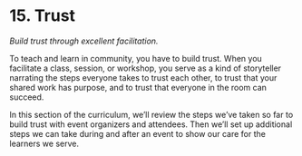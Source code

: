 # 15. Trust

_Build trust through excellent facilitation._

To teach and learn in community, you have to build trust. When you facilitate a class, session, or workshop, you serve as a kind of storyteller narrating the steps everyone takes to trust each other, to trust that your shared work has purpose, and to trust that everyone in the room can succeed.

In this section of the curriculum, we’ll review the steps we’ve taken so far to build trust with event organizers and attendees. Then we’ll set up additional steps we can take during and after an event to show our care for the learners we serve.

